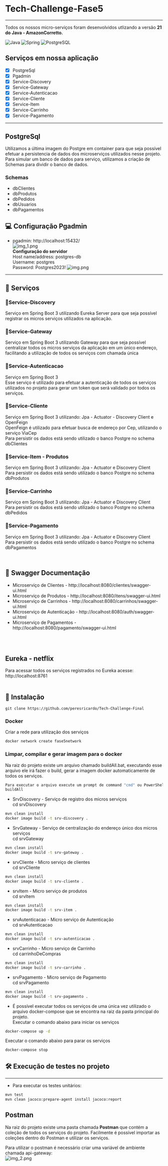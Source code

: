 # Tech-Challenge-Fase5
<hr>
Todos os nossos micro-serviços foram desenvolvidos utlizando a versão <b>21 do Java - AmazonCorretto.</b>

![Java](https://img.shields.io/badge/java-%23ED8B00.svg?style=for-the-badge&logo=openjdk&logoColor=white)
![Spring](https://img.shields.io/badge/spring-%236DB33F.svg?style=for-the-badge&logo=spring&logoColor=white)
![PostgreSQL](https://img.shields.io/badge/PostgreSQL-blue?style=for-the-badge&logo=postgresql&logoColor=white)

## Serviços em nossa aplicação
- [x] PostgreSql
- [x] Pgadmin
- [x] Service-Discovery
- [x] Service-Gateway
- [x] Service-Autenticacao
- [x] Service-Cliente
- [x] Service-Item
- [x] Service-Carrinho
- [x] Service-Pagamento

<hr>

## PostgreSql
Utilizamos a última imagem do Postgre em container para que seja possível efetuar a persistencia de dados dos microserviços utilizados nesse projeto.<br>
Para simular um banco de dados para serviço, utilizamos a criação de Schemas para dividir o banco de dados.<br>
### Schemas
- dbClientes
- dbProdutos
- dbPedidos
- dbUsuarios
- dbPagamentos

## 💻 Configuração Pgadmin
- pgadmin: http://localhost:15432/<br>
  ![img_1.png](img_1.png)
<br><strong>Configuração do servidor</strong>
  <br>Host name/address: postgres-db
  <br>Username: postgres
  <br>Password: Postgres2023!
  ![img.png](img.png)

<hr>

## 🔵 Serviços

### 🔹Service-Discovery
Serviço em Spring Boot 3 utilizando Eureka Server para que seja possível registrar os micros serviços utilizados na aplicação.


### 🔹Service-Gateway
Serviço em Spring Boot 3 utilizando Gateway para que seja possível centralizar todos os micros serviços da aplicação
em um único endereço, facilitando a utilização de todos os serviços com chamada única

### 🔹Service-Autenticacao
Serviço em Spring Boot 3<br>
Esse serviço é utilizado para efetuar a autenticação de todos os serviços utilizados no projeto para gerar um token
que será validado por todos os serviços.

### 🔹Service-Cliente
Serviço em Spring Boot 3 utilizando:
Jpa - Actuator - Discovery Client e OpenFeign<br>
OpenFeign é utilizado para efetuar busca de endereço por Cep, utilizando o serviço ViaCep<br>
Para persistir os dados está sendo utilizado o banco Postgre no schema dbClientes

### 🔹Service-Item - Produtos
Serviço em Spring Boot 3 utilizando:
Jpa - Actuator e Discovery Client<br>
Para persistir os dados está sendo utilizado o banco Postgre no schema dbProdutos

### 🔹Service-Carrinho
Serviço em Spring Boot 3 utilizando:
Jpa - Actuator e Discovery Client<br>
Para persistir os dados está sendo utilizado o banco Postgre no schema dbPedidos

### 🔹Service-Pagamento
Serviço em Spring Boot 3 utilizando:
Jpa - Actuator e Discovery Client<br>
Para persistir os dados está sendo utilizado o banco Postgre no schema dbPagamentos

<br>

## 📑 Swagger Documentação
- Microserviço de Clientes - http://localhost:8080/clientes/swagger-ui.html
- Microserviço de Produtos - http://localhost:8080/itens/swagger-ui.html
- Microserviço de Carrinhos - http://localhost:8080/carrinhos/swagger-ui.html
- Microserviço de Autenticação - http://localhost:8080/auth/swagger-ui.html
- Microserviço de Pagamentos - http://localhost:8080/pagamento/swagger-ui.html
<br>
<br>

## Eureka - netflix
Para acessar todos os serviços registrados no Eureka acesse:
http://localhost:8761
<br>
<br>

## 🔧 Instalação

```shell
git clone https://github.com/peresricardo/Tech-Challenge-Final
```
### Docker
Criar a rede para utilização dos serviços
```sh
docker network create fase5network
```

### Limpar, compilar e gerar imagem para o docker

Na raiz do projeto existe um arquivo chamado buildAll.bat, executando esse arquivo ele irá
fazer o build, gerar a imagem docker automaticamente de todos os serviços.

```sh
Para executar o arquivo execute um prompt de command "cmd" ou PowerShell
buildAll
```


- SrvDiscovery - Serviço de registro dos micros serviços<br>
  cd srvDiscovery
```sh
mvn clean install
docker image build -t srv-discovery .
```

- SrvGateway - Serviço de centralização do endereço único dos micros serviços<br>
  cd srvGateway
```sh
mvn clean install
docker image build -t srv-gateway .
```

- srvCliente - Micro serviço de clientes<br>
  cd srvCliente
```sh
mvn clean install
docker image build -t srv-cliente .
```

- srvItem - Micro serviço de produtos<br>
  cd srvItem
```sh
mvn clean install
docker image build -t srv-item .
```

- srvAutenticacao - Micro serviço de Autenticação<br>
  cd srvAutenticacao
```sh
mvn clean install
docker image build -t srv-autenticacao .
```

- srvCarrinho - Micro serviço de Carrinho<br>
  cd carrinhoDeCompras
```sh
mvn clean install
docker image build -t srv-carrinho .
```

- srvPagamento - Micro serviço de Pagamento<br>
  cd srvPagamento
```sh
mvn clean install
docker image build -t srv-pagamento .
```

- É possível executar todos os serviços de uma única vez utilizado o arquivo docker-compose que se encontra na raiz da pasta principal do projeto.
<br>Executar o comando abaixo para iniciar os serviços
```sh
docker-compose up -d
```
Executar o comando abaixo para parar os serviços
```sh
docker-compose stop
```



## 🛠️ Execução de testes no projeto
<hr>

- Para executar os testes unitários:

```sh
mvn test
mvn clean jacoco:prepare-agent install jacoco:report
```

## Postman

Na raiz do projeto existe uma pasta chamada <b>Postman</b> que contém a coleção de todos os serviços do projeto.
Facilmente é possível importar as coleções dentro do Postman e utilizar os serviços.<br>

Para utilizar o postman é necessário criar uma variável de ambiente chamada api-gateway:<br>
![img_2.png](img_2.png)
<br>